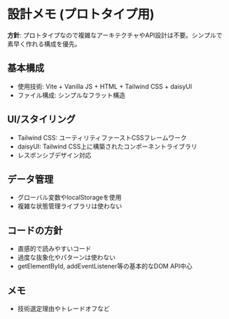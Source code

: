 # 設計メモ (プロトタイプ用)

**方針**: プロトタイプなので複雑なアーキテクチャやAPI設計は不要。シンプルで素早く作れる構成を優先。

## 基本構成
- 使用技術: Vite + Vanilla JS + HTML + Tailwind CSS + daisyUI
- ファイル構成: シンプルなフラット構造

## UI/スタイリング
- Tailwind CSS: ユーティリティファーストCSSフレームワーク
- daisyUI: Tailwind CSS上に構築されたコンポーネントライブラリ
- レスポンシブデザイン対応

## データ管理
- グローバル変数やlocalStorageを使用
- 複雑な状態管理ライブラリは使わない

## コードの方針
- 直感的で読みやすいコード
- 過度な抜象化やパターンは使わない
- getElementById, addEventListener等の基本的なDOM API中心

## メモ
- 技術選定理由やトレードオフなど